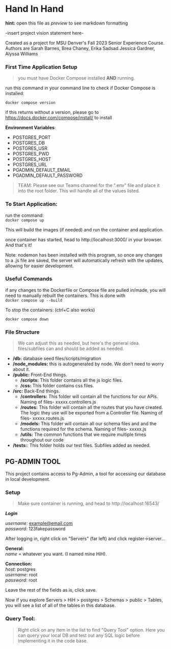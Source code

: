 
# Hand In Hand
**hint:** open this file as *preview* to see markdown formatting

-insert project vision statement here-    
  
Created as a project for MSU Denver's Fall 2023 Senior Experience Course.  Authors are Sarah Barnes, Brea Chaney, Erika Sadsad Jessica Gardner, Alyssa Williams 




### First Time Application Setup

>you must have Docker Compose installed **AND** running. 

run this command in your command line to check if Docker Compose is installed:

```docker compose version```  

if this returns without a version, please go to https://docs.docker.com/compose/install/ to install 

**Environment Variables**:  
- POSTGRES_PORT
- POSTGRES_DB
- POSTGRES_USR
- POSTGRES_PWD
- POSTGRES_HOST
- POSTGRES_URL
- PGADMIN_DEFAULT_EMAIL
- PGADMIN_DEFAULT_PASSWORD
>TEAM: Please see our Teams channel for the ".env" file and place it into the root folder. This will handle all of the values listed. 


### To Start Application:

run the command:   
```docker compose up```

This will build the images (if needed) and run the container and application. 

once container has started, head to http://localhost:3000/ in your browser. And that's it!  

Note: nodemon has been installed with this program, so once any changes to a .js file are saved, the server will automatically refresh with the updates, allowing for easier development. 

### Useful Commands
if any changes to the Dockerfile or Compose file are pulled in/made, you will need to manually rebuilt the containers. This is done with   
```docker compose up --build```  

To stop the containers: (ctrl+C also works)

```docker compose down```

### File Structure
 
 >We can adjust this as needed, but here's the general idea. files/subfiles can and should be added as needed.  

 - **/db:** database seed files/scripts/migration 
 - **/node_modules:** this is autogenerated by node. We don't need to worry about it. 
 - **/public:** Front-End things. 
    - **/scripts:** This folder contains all the js logic files. 
    - **/css:** This folder contains css files. 
 - **/src:** Back-End things.
    - **/controllers:** This folder will contain all the functions for our APIs. Naming of files- xxxxx.controllers.js
    - **/routes:** This folder will contain all the routes that you have created. The logic they use will be exported from a Controller file. Naming of files- xxxxx.routes.js
    - **/models:** This folder will contain all our schema files and and the functions required for the schema. Naming of files- xxxxx.js
    - **/utils:**  The common functions that we require multiple times throughout our code 
 - **/tests:**: This folder holds our test files. Subfiles added as needed. 




## PG-ADMIN TOOL ##
This project contains access to Pg-Admin, a tool for accessing our database in local development. 

### Setup ###
>Make sure container is running, and head to 
http://localhost:16543/  

***Login***  

*username:* example@email.com  
*password:* 123fakepassword 


After logging in,  right click on "Servers" (far left) and click register->server...    

**General:**   
*name* = whatever you want. (I named mine HiH).   

**Connection:**  
*host*: postgres  
*username*: root  
*password*: root   

Leave the rest of the fields as is, click save.  

Now if you explore Servers > HiH > postgres > Schemas > public > Tables, you will see a list of all of the tables in this database.  

### Query Tool: ###
>Right click on any item in the list to find "Query Tool" option. Here you can query your local DB and test out any SQL logic before implementing it in the code base. 



